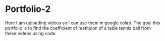 # Portfolio-2
Here I am uploading videos so I can use them in google colab. The goal this portfolio is to find the coefficient of restituion of a table tennis ball from these videos using code.
